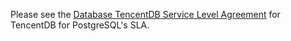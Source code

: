 Please see the [Database TencentDB Service Level Agreement](https://intl.cloud.tencent.com/document/product/301/30977) for TencentDB for PostgreSQL's SLA. 

